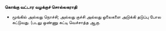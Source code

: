 **கொங்கு வட்டார வழக்குச் சொல்லகராதி**
- மூங்கில் அல்லது நொச்சி; அல்லது குச்சி அல்லது ஓலைகளை அடுக்கி தடுப்பு போல கட்டுவது. (படலு ஒண்ணு கட்டி வெச்சாத்த ஆகு.

